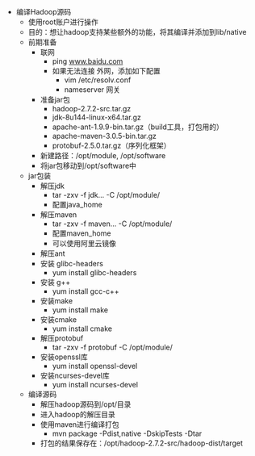 * 编译Hadoop源码
    * 使用root账户进行操作 
    * 目的：想让hadoop支持某些额外的功能，将其编译并添加到lib/native
    * 前期准备  
        * 联网
            * ping www.baidu.com
            * 如果无法连接 外网，添加如下配置
                * vim /etc/resolv.conf
                * nameserver 网关
        * 准备jar包
            * hadoop-2.7.2-src.tar.gz
            * jdk-8u144-linux-x64.tar.gz
            * apache-ant-1.9.9-bin.tar.gz（build工具，打包用的）
            * apache-maven-3.0.5-bin.tar.gz
            * protobuf-2.5.0.tar.gz（序列化框架）
        * 新建路径：/opt/module, /opt/software
        * 将jar包移动到/opt/software中
    * jar包装
        * 解压jdk
            * tar -zxv -f jdk... -C /opt/module/
            * 配置java_home
        * 解压maven
            * tar -zxv -f maven... -C /opt/module/
            * 配置maven_home
            * 可以使用阿里云镜像
        * 解压ant
        * 安装 glibc-headers
            * yum install glibc-headers
        * 安装 g++
            * yum install gcc-c++
        * 安装make
            * yum install make
        * 安装cmake
            * yum install cmake
        * 解压protobuf
            * tar -zxv -f protobuf -C /opt/module/
        * 安装openssl库
            * yum install openssl-devel
        * 安装ncurses-devel库
            * yum install ncurses-devel
    * 编译源码
        * 解压hadoop源码到/opt/目录
        * 进入hadoop的解压目录
        * 使用maven进行编译打包
            * mvn package -Pdist,native -DskipTests -Dtar
        * 打包的结果保存在：/opt/hadoop-2.7.2-src/hadoop-dist/target